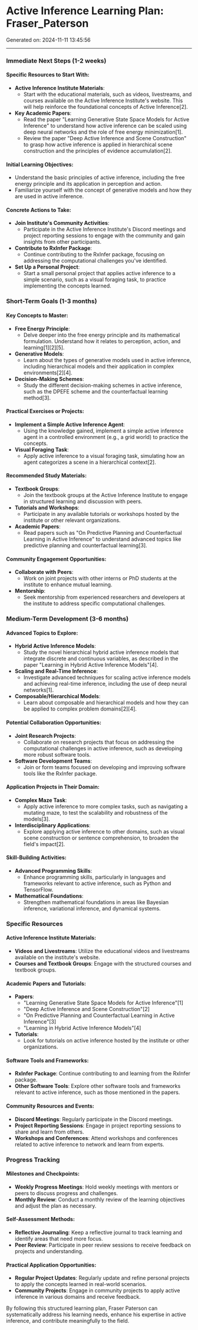 # Active Inference Learning Plan: Fraser_Paterson

Generated on: 2024-11-11 13:45:56

---

### Immediate Next Steps (1-2 weeks)

#### Specific Resources to Start With:
- **Active Inference Institute Materials**:
  - Start with the educational materials, such as videos, livestreams, and courses available on the Active Inference Institute's website. This will help reinforce the foundational concepts of Active Inference[2].
- **Key Academic Papers**:
  - Read the paper "Learning Generative State Space Models for Active Inference" to understand how active inference can be scaled using deep neural networks and the role of free energy minimization[1].
  - Review the paper "Deep Active Inference and Scene Construction" to grasp how active inference is applied in hierarchical scene construction and the principles of evidence accumulation[2].

#### Initial Learning Objectives:
- Understand the basic principles of active inference, including the free energy principle and its application in perception and action.
- Familiarize yourself with the concept of generative models and how they are used in active inference.

#### Concrete Actions to Take:
- **Join Institute's Community Activities**:
  - Participate in the Active Inference Institute's Discord meetings and project reporting sessions to engage with the community and gain insights from other participants.
- **Contribute to RxInfer Package**:
  - Continue contributing to the RxInfer package, focusing on addressing the computational challenges you've identified.
- **Set Up a Personal Project**:
  - Start a small personal project that applies active inference to a simple scenario, such as a visual foraging task, to practice implementing the concepts learned.

### Short-Term Goals (1-3 months)

#### Key Concepts to Master:
- **Free Energy Principle**:
  - Delve deeper into the free energy principle and its mathematical formulation. Understand how it relates to perception, action, and learning[1][2][5].
- **Generative Models**:
  - Learn about the types of generative models used in active inference, including hierarchical models and their application in complex environments[2][4].
- **Decision-Making Schemes**:
  - Study the different decision-making schemes in active inference, such as the DPEFE scheme and the counterfactual learning method[3].

#### Practical Exercises or Projects:
- **Implement a Simple Active Inference Agent**:
  - Using the knowledge gained, implement a simple active inference agent in a controlled environment (e.g., a grid world) to practice the concepts.
- **Visual Foraging Task**:
  - Apply active inference to a visual foraging task, simulating how an agent categorizes a scene in a hierarchical context[2].

#### Recommended Study Materials:
- **Textbook Groups**:
  - Join the textbook groups at the Active Inference Institute to engage in structured learning and discussion with peers.
- **Tutorials and Workshops**:
  - Participate in any available tutorials or workshops hosted by the institute or other relevant organizations.
- **Academic Papers**:
  - Read papers such as "On Predictive Planning and Counterfactual Learning in Active Inference" to understand advanced topics like predictive planning and counterfactual learning[3].

#### Community Engagement Opportunities:
- **Collaborate with Peers**:
  - Work on joint projects with other interns or PhD students at the institute to enhance mutual learning.
- **Mentorship**:
  - Seek mentorship from experienced researchers and developers at the institute to address specific computational challenges.

### Medium-Term Development (3-6 months)

#### Advanced Topics to Explore:
- **Hybrid Active Inference Models**:
  - Study the novel hierarchical hybrid active inference models that integrate discrete and continuous variables, as described in the paper "Learning in Hybrid Active Inference Models"[4].
- **Scaling and Real-Time Inference**:
  - Investigate advanced techniques for scaling active inference models and achieving real-time inference, including the use of deep neural networks[1].
- **Composable/Hierarchical Models**:
  - Learn about composable and hierarchical models and how they can be applied to complex problem domains[2][4].

#### Potential Collaboration Opportunities:
- **Joint Research Projects**:
  - Collaborate on research projects that focus on addressing the computational challenges in active inference, such as developing more robust software tools.
- **Software Development Teams**:
  - Join or form teams focused on developing and improving software tools like the RxInfer package.

#### Application Projects in Their Domain:
- **Complex Maze Task**:
  - Apply active inference to more complex tasks, such as navigating a mutating maze, to test the scalability and robustness of the models[3].
- **Interdisciplinary Applications**:
  - Explore applying active inference to other domains, such as visual scene construction or sentence comprehension, to broaden the field's impact[2].

#### Skill-Building Activities:
- **Advanced Programming Skills**:
  - Enhance programming skills, particularly in languages and frameworks relevant to active inference, such as Python and TensorFlow.
- **Mathematical Foundations**:
  - Strengthen mathematical foundations in areas like Bayesian inference, variational inference, and dynamical systems.

### Specific Resources

#### Active Inference Institute Materials:
- **Videos and Livestreams**: Utilize the educational videos and livestreams available on the institute's website.
- **Courses and Textbook Groups**: Engage with the structured courses and textbook groups.

#### Academic Papers and Tutorials:
- **Papers**:
  - "Learning Generative State Space Models for Active Inference"[1]
  - "Deep Active Inference and Scene Construction"[2]
  - "On Predictive Planning and Counterfactual Learning in Active Inference"[3]
  - "Learning in Hybrid Active Inference Models"[4]
- **Tutorials**:
  - Look for tutorials on active inference hosted by the institute or other organizations.

#### Software Tools and Frameworks:
- **RxInfer Package**: Continue contributing to and learning from the RxInfer package.
- **Other Software Tools**: Explore other software tools and frameworks relevant to active inference, such as those mentioned in the papers.

#### Community Resources and Events:
- **Discord Meetings**: Regularly participate in the Discord meetings.
- **Project Reporting Sessions**: Engage in project reporting sessions to share and learn from others.
- **Workshops and Conferences**: Attend workshops and conferences related to active inference to network and learn from experts.

### Progress Tracking

#### Milestones and Checkpoints:
- **Weekly Progress Meetings**: Hold weekly meetings with mentors or peers to discuss progress and challenges.
- **Monthly Review**: Conduct a monthly review of the learning objectives and adjust the plan as necessary.

#### Self-Assessment Methods:
- **Reflective Journaling**: Keep a reflective journal to track learning and identify areas that need more focus.
- **Peer Review**: Participate in peer review sessions to receive feedback on projects and understanding.

#### Practical Application Opportunities:
- **Regular Project Updates**: Regularly update and refine personal projects to apply the concepts learned in real-world scenarios.
- **Community Projects**: Engage in community projects to apply active inference in various domains and receive feedback.

By following this structured learning plan, Fraser Paterson can systematically address his learning needs, enhance his expertise in active inference, and contribute meaningfully to the field.